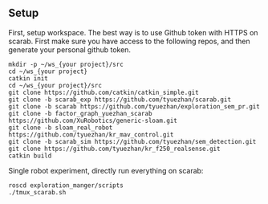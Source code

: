 ## Setup
First, setup workspace. The best way is to use Github token with HTTPS on scarab. First make sure you have access to the following repos, and then generate your personal github token.
```
mkdir -p ~/ws_{your project}/src
cd ~/ws_{your project}
catkin init
cd ~/ws_{your project}/src
git clone https://github.com/catkin/catkin_simple.git 
git clone -b scarab_exp https://github.com/tyuezhan/scarab.git
git clone -b scarab https://github.com/tyuezhan/exploration_sem_pr.git
git clone -b factor_graph_yuezhan_scarab https://github.com/XuRobotics/generic-sloam.git
git clone -b sloam_real_robot https://github.com/tyuezhan/kr_mav_control.git
git clone -b scarab_sim https://github.com/tyuezhan/sem_detection.git
git clone https://github.com/tyuezhan/kr_f250_realsense.git
catkin build
```

Single robot experiment, directly run everything on scarab:
```
roscd exploration_manger/scripts
./tmux_scarab.sh
```

